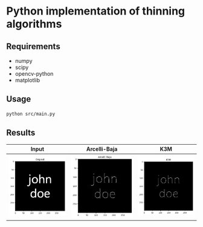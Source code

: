 # Python implementation of thinning algorithms

## Requirements

- numpy
- scipy
- opencv-python
- matplotlib

## Usage

```bash
python src/main.py
```

## Results

| Input | Arcelli-Baja |  K3M  |
| :---: | :----------: | :---: |
| ![](./figures/input.png) | ![](./figures/arcelli-baja.png) | ![](./figures/k3m.png) |